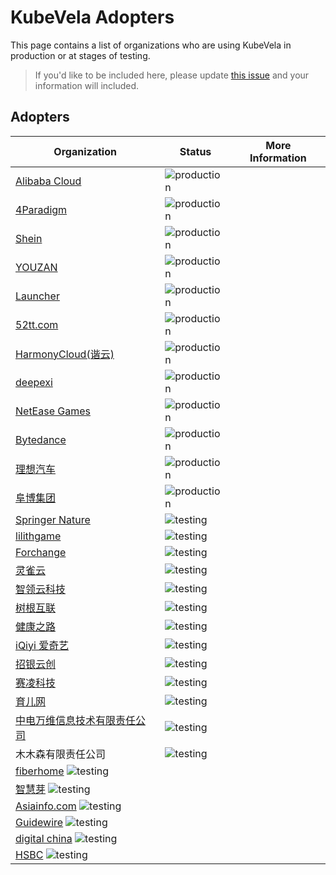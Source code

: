 # KubeVela Adopters

This page contains a list of organizations who are using KubeVela in production or at stages of testing.

>If you'd like to be included here, please update [this issue](https://github.com/kubevela/kubevela/issues/1662) and your information will included. 

## Adopters

| Organization | Status | More Information
| ------------ | ---------| ---------------|
| [Alibaba Cloud](https://www.aliyun.com/) | ![production](https://img.shields.io/badge/-production-blue?style=flat) | |
| [4Paradigm](https://www.4paradigm.com/) | ![production](https://img.shields.io/badge/-production-blue?style=flat) | |
| [Shein](https://www.shein.com/) | ![production](https://img.shields.io/badge/-production-blue?style=flat) | |
| [YOUZAN](https://www.youzan.com/) | ![production](https://img.shields.io/badge/-production-blue?style=flat) | |
| [Launcher](https://www.lstack.com/) | ![production](https://img.shields.io/badge/-production-blue?style=flat) | |
| [52tt.com](https://52tt.com/) | ![production](https://img.shields.io/badge/-production-blue?style=flat) | |
| [HarmonyCloud(谐云)](http://www.harmonycloud.cn/) | ![production](https://img.shields.io/badge/-production-blue?style=flat) | |
| [deepexi](https://www.deepexi.com/) | ![production](https://img.shields.io/badge/-production-blue?style=flat) | |
| [NetEase Games](http://neteasegames.com/) | ![production](https://img.shields.io/badge/-production-blue?style=flat) | |
| [Bytedance](https://www.bytedance.com/) | ![production](https://img.shields.io/badge/-production-blue?style=flat) | |
| [理想汽车](https://www.lixiang.com/)  | ![production](https://img.shields.io/badge/-production-blue?style=flat) | |
| [阜博集团](http://www.ci123.com/) | ![production](https://img.shields.io/badge/-production-blue?style=flat) | |
| [Springer Nature](https://www.springernature.com/) | ![testing](https://img.shields.io/badge/-development%20&%20testing-green?style=flat) | | 
| [lilithgame](https://www.lilith.com/) | ![testing](https://img.shields.io/badge/-development%20&%20testing-green?style=flat) | | 
| [Forchange](https://www.forchange.cn/) | ![testing](https://img.shields.io/badge/-development%20&%20testing-green?style=flat) | |
| [灵雀云](https://www.alauda.cn/) | ![testing](https://img.shields.io/badge/-development%20&%20testing-green?style=flat) | |
| [智领云科技](https://www.linktimecloud.com/) | ![testing](https://img.shields.io/badge/-development%20&%20testing-green?style=flat) | |
| [树根互联](https://www.rootcloud.com/) | ![testing](https://img.shields.io/badge/-development%20&%20testing-green?style=flat) | |
| [健康之路](https://www.yihu.com/) | ![testing](https://img.shields.io/badge/-development%20&%20testing-green?style=flat) | |
| [iQiyi 爱奇艺](https://www.iqiyi.com/) | ![testing](https://img.shields.io/badge/-development%20&%20testing-green?style=flat) | |
| [招银云创](https://www.cmbyc.com/) | ![testing](https://img.shields.io/badge/-development%20&%20testing-green?style=flat) | |
| [赛凌科技](https://www.xshoppy.com/) | ![testing](https://img.shields.io/badge/-development%20&%20testing-green?style=flat) | |
| [育儿网](http://www.ci123.com/) | ![testing](https://img.shields.io/badge/-development%20&%20testing-green?style=flat) | |
| [中电万维信息技术有限责任公司](http://www.wanwei.com.cn/) | ![testing](https://img.shields.io/badge/-development%20&%20testing-green?style=flat) | |
| 木木森有限责任公司 | ![testing](https://img.shields.io/badge/-development%20&%20testing-green?style=flat) | |
| [fiberhome](https://www.fiberhome.com/default.aspx) ![testing](https://img.shields.io/badge/-development%20&%20testing-green?style=flat) | |
| [智慧芽](https://www.zhihuiya.com/) ![testing](https://img.shields.io/badge/-development%20&%20testing-green?style=flat) | |
| [Asiainfo.com](https://www.asiainfo.com/en_us/index.html) ![testing](https://img.shields.io/badge/-development%20&%20testing-green?style=flat) | |
| [Guidewire](https://www.guidewire.com/) ![testing](https://img.shields.io/badge/-development%20&%20testing-green?style=flat) | |
| [digital china](https://www.digitalchina.com/) ![testing](https://img.shields.io/badge/-development%20&%20testing-green?style=flat) | |
| [HSBC](https://www.hsbc.com/) ![testing](https://img.shields.io/badge/-development%20&%20testing-green?style=flat) | |